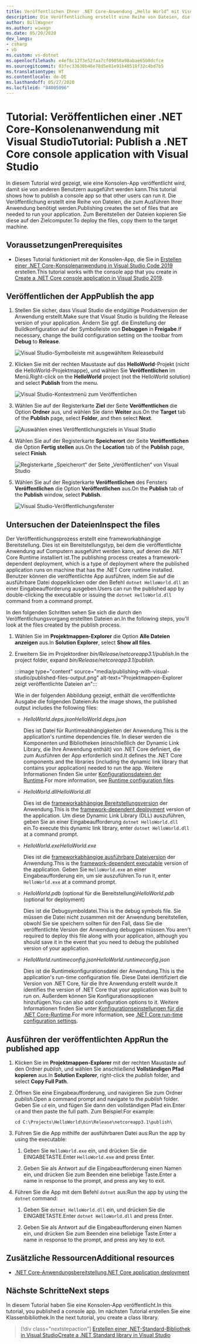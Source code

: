 ```yaml
---
title: Veröffentlichen Ihrer .NET Core-Anwendung „Hello World“ mit Visual Studio
description: Die Veröffentlichung erstellt eine Reihe von Dateien, die zum Ausführen Ihrer .NET Core-Anwendung benötigt werden.
author: BillWagner
ms.author: wiwagn
ms.date: 05/20/2020
dev_langs:
- csharp
- vb
ms.custom: vs-dotnet
ms.openlocfilehash: e4ef8c12f3e52faa7cf09058a98abae65b0dcfce
ms.sourcegitcommit: 03fec33630b46e78d5e81e91b40518f32c4bd7b5
ms.translationtype: HT
ms.contentlocale: de-DE
ms.lasthandoff: 05/27/2020
ms.locfileid: "84005096"
---
```

# <a name="tutorial-publish-a-net-core-console-application-with-visual-studio"></a><span data-ttu-id="a32e3-103">Tutorial: Veröffentlichen einer .NET Core-Konsolenanwendung mit Visual Studio</span><span class="sxs-lookup"><span data-stu-id="a32e3-103">Tutorial: Publish a .NET Core console application with Visual Studio</span></span>

<span data-ttu-id="a32e3-104">In diesem Tutorial wird gezeigt, wie eine Konsolen-App veröffentlicht wird, damit sie von anderen Benutzern ausgeführt werden kann.</span><span class="sxs-lookup"><span data-stu-id="a32e3-104">This tutorial shows how to publish a console app so that other users can run it.</span></span> <span data-ttu-id="a32e3-105">Die Veröffentlichung erstellt eine Reihe von Dateien, die zum Ausführen Ihrer Anwendung benötigt werden.</span><span class="sxs-lookup"><span data-stu-id="a32e3-105">Publishing creates the set of files that are needed to run your application.</span></span> <span data-ttu-id="a32e3-106">Zum Bereitstellen der Dateien kopieren Sie diese auf den Zielcomputer.</span><span class="sxs-lookup"><span data-stu-id="a32e3-106">To deploy the files, copy them to the target machine.</span></span>

## <a name="prerequisites"></a><span data-ttu-id="a32e3-107">Voraussetzungen</span><span class="sxs-lookup"><span data-stu-id="a32e3-107">Prerequisites</span></span>

- <span data-ttu-id="a32e3-108">Dieses Tutorial funktioniert mit der Konsolen-App, die Sie in [Erstellen einer .NET Core-Konsolenanwendung in Visual Studio Code 2019](with-visual-studio.md) erstellen.</span><span class="sxs-lookup"><span data-stu-id="a32e3-108">This tutorial works with the console app that you create in [Create a .NET Core console application in Visual Studio 2019](with-visual-studio.md).</span></span>

## <a name="publish-the-app"></a><span data-ttu-id="a32e3-109">Veröffentlichen der App</span><span class="sxs-lookup"><span data-stu-id="a32e3-109">Publish the app</span></span>

1. <span data-ttu-id="a32e3-110">Stellen Sie sicher, dass Visual Studio die endgültige Produktversion der Anwendung erstellt.</span><span class="sxs-lookup"><span data-stu-id="a32e3-110">Make sure that Visual Studio is building the Release version of your application.</span></span> <span data-ttu-id="a32e3-111">Ändern Sie ggf. die Einstellung der Buildkonfiguration auf der Symbolleiste von **Debuggen** in **Freigabe**.</span><span class="sxs-lookup"><span data-stu-id="a32e3-111">If necessary, change the build configuration setting on the toolbar from **Debug** to **Release**.</span></span>

   ![Visual Studio-Symbolleiste mit ausgewähltem Releasebuild](media/publishing-with-visual-studio/visual-studio-toolbar-release.png)

1. <span data-ttu-id="a32e3-113">Klicken Sie mit der rechten Maustaste auf das **HelloWorld**-Projekt (nicht die HelloWorld-Projektmappe), und wählen Sie **Veröffentlichen** im Menü.</span><span class="sxs-lookup"><span data-stu-id="a32e3-113">Right-click on the **HelloWorld** project (not the HelloWorld solution) and select **Publish** from the menu.</span></span>

   ![Visual Studio-Kontextmenü zum Veröffentlichen](media/publishing-with-visual-studio/publish-context-menu.png)

1. <span data-ttu-id="a32e3-115">Wählen Sie auf der Registerkarte **Ziel** der Seite **Veröffentlichen** die Option **Ordner** aus, und wählen Sie dann **Weiter** aus.</span><span class="sxs-lookup"><span data-stu-id="a32e3-115">On the **Target** tab of the **Publish** page, select **Folder**, and then select **Next**.</span></span>

   ![Auswählen eines Veröffentlichungsziels in Visual Studio](media/publishing-with-visual-studio/pick-publish-target.png)

1. <span data-ttu-id="a32e3-117">Wählen Sie auf der Registerkarte **Speicherort** der Seite **Veröffentlichen** die Option **Fertig stellen** aus.</span><span class="sxs-lookup"><span data-stu-id="a32e3-117">On the **Location** tab of the **Publish** page, select **Finish**.</span></span>

   ![Registerkarte „Speicherort“ der Seite „Veröffentlichen“ von Visual Studio](media/publishing-with-visual-studio/publish-page-loc-tab.png)

1. <span data-ttu-id="a32e3-119">Wählen Sie auf der Registerkarte **Veröffentlichen** des Fensters **Veröffentlichen** die Option **Veröffentlichen** aus.</span><span class="sxs-lookup"><span data-stu-id="a32e3-119">On the **Publish** tab of the **Publish** window, select **Publish**.</span></span>

   ![Visual Studio-Veröffentlichungsfenster](media/publishing-with-visual-studio/publish-page.png)

## <a name="inspect-the-files"></a><span data-ttu-id="a32e3-121">Untersuchen der Dateien</span><span class="sxs-lookup"><span data-stu-id="a32e3-121">Inspect the files</span></span>

<span data-ttu-id="a32e3-122">Der Veröffentlichungsprozess erstellt eine frameworkabhängige Bereitstellung. Dies ist ein Bereitstellungstyp, bei dem die veröffentlichte Anwendung auf Computern ausgeführt werden kann, auf denen die .NET Core Runtime installiert ist.</span><span class="sxs-lookup"><span data-stu-id="a32e3-122">The publishing process creates a framework-dependent deployment, which is a type of deployment where the published application runs on machine that has the .NET Core runtime installed.</span></span> <span data-ttu-id="a32e3-123">Benutzer können die veröffentlichte App ausführen, indem Sie auf die ausführbare Datei doppelklicken oder den Befehl `dotnet HelloWorld.dll` an einer Eingabeaufforderung ausgeben.</span><span class="sxs-lookup"><span data-stu-id="a32e3-123">Users can run the published app by double-clicking the executable or issuing the `dotnet HelloWorld.dll` command from a command prompt.</span></span>

<span data-ttu-id="a32e3-124">In den folgenden Schritten sehen Sie sich die durch den Veröffentlichungsvorgang erstellten Dateien an.</span><span class="sxs-lookup"><span data-stu-id="a32e3-124">In the following steps, you'll look at the files created by the publish process.</span></span>

1. <span data-ttu-id="a32e3-125">Wählen Sie im **Projektmappen-Explorer** die Option **Alle Dateien anzeigen** aus.</span><span class="sxs-lookup"><span data-stu-id="a32e3-125">In **Solution Explorer**, select **Show all files**.</span></span>

1. <span data-ttu-id="a32e3-126">Erweitern Sie im Projektordner *bin/Release/netcoreapp3.1/publish*.</span><span class="sxs-lookup"><span data-stu-id="a32e3-126">In the project folder, expand *bin/Release/netcoreapp3.1/publish*.</span></span>

   :::image type="content" source="media/publishing-with-visual-studio/published-files-output.png" alt-text="Projektmappen-Explorer zeigt veröffentlichte Dateien an":::

   <span data-ttu-id="a32e3-128">Wie in der folgenden Abbildung gezeigt, enthält die veröffentlichte Ausgabe die folgenden Dateien:</span><span class="sxs-lookup"><span data-stu-id="a32e3-128">As the image shows, the published output includes the following files:</span></span>

      * <span data-ttu-id="a32e3-129">*HelloWorld.deps.json*</span><span class="sxs-lookup"><span data-stu-id="a32e3-129">*HelloWorld.deps.json*</span></span>

         <span data-ttu-id="a32e3-130">Dies ist Datei für Runtimeabhängigkeiten der Anwendung.</span><span class="sxs-lookup"><span data-stu-id="a32e3-130">This is the application's runtime dependencies file.</span></span> <span data-ttu-id="a32e3-131">In dieser werden die Komponenten und Bibliotheken (einschließlich der Dynamic Link Library, die Ihre Anwendung enthält) von .NET Core definiert, die zum Ausführen der App erforderlich sind.</span><span class="sxs-lookup"><span data-stu-id="a32e3-131">It defines the .NET Core components and the libraries (including the dynamic link library that contains your application) needed to run the app.</span></span> <span data-ttu-id="a32e3-132">Weitere Informationen finden Sie unter [Konfigurationsdateien der Runtime](https://github.com/dotnet/cli/blob/85ca206d84633d658d7363894c4ea9d59e515c1a/Documentation/specs/runtime-configuration-file.md).</span><span class="sxs-lookup"><span data-stu-id="a32e3-132">For more information, see [Runtime configuration files](https://github.com/dotnet/cli/blob/85ca206d84633d658d7363894c4ea9d59e515c1a/Documentation/specs/runtime-configuration-file.md).</span></span>

      * <span data-ttu-id="a32e3-133">*HelloWorld.dll*</span><span class="sxs-lookup"><span data-stu-id="a32e3-133">*HelloWorld.dll*</span></span>

         <span data-ttu-id="a32e3-134">Dies ist die [frameworkabhängige Bereitstellungsversion](../deploying/deploy-with-cli.md#framework-dependent-deployment) der Anwendung.</span><span class="sxs-lookup"><span data-stu-id="a32e3-134">This is the [framework-dependent deployment](../deploying/deploy-with-cli.md#framework-dependent-deployment) version of the application.</span></span> <span data-ttu-id="a32e3-135">Um diese Dynamic Link Library (DLL) auszuführen, geben Sie an einer Eingabeaufforderung `dotnet HelloWorld.dll` ein.</span><span class="sxs-lookup"><span data-stu-id="a32e3-135">To execute this dynamic link library, enter `dotnet HelloWorld.dll` at a command prompt.</span></span>

      * <span data-ttu-id="a32e3-136">*HelloWorld.exe*</span><span class="sxs-lookup"><span data-stu-id="a32e3-136">*HelloWorld.exe*</span></span>

         <span data-ttu-id="a32e3-137">Dies ist die [frameworkabhängige ausführbare Dateiversion](../deploying/deploy-with-cli.md#framework-dependent-executable) der Anwendung.</span><span class="sxs-lookup"><span data-stu-id="a32e3-137">This is the [framework-dependent executable](../deploying/deploy-with-cli.md#framework-dependent-executable) version of the application.</span></span> <span data-ttu-id="a32e3-138">Geben Sie `HelloWorld.exe` an einer Eingabeaufforderung ein, um sie auszuführen.</span><span class="sxs-lookup"><span data-stu-id="a32e3-138">To run it, enter `HelloWorld.exe` at a command prompt.</span></span>

      * <span data-ttu-id="a32e3-139">*HelloWorld.pdb* (optional für die Bereitstellung)</span><span class="sxs-lookup"><span data-stu-id="a32e3-139">*HelloWorld.pdb* (optional for deployment)</span></span>

         <span data-ttu-id="a32e3-140">Dies ist die Debugsymboldatei.</span><span class="sxs-lookup"><span data-stu-id="a32e3-140">This is the debug symbols file.</span></span> <span data-ttu-id="a32e3-141">Sie müssen die Datei nicht zusammen mit der Anwendung bereitstellen, obwohl Sie sie speichern sollten für den Fall, dass Sie die veröffentlichte Version der Anwendung debuggen müssen.</span><span class="sxs-lookup"><span data-stu-id="a32e3-141">You aren't required to deploy this file along with your application, although you should save it in the event that you need to debug the published version of your application.</span></span>

      * <span data-ttu-id="a32e3-142">*HelloWorld.runtimeconfig.json*</span><span class="sxs-lookup"><span data-stu-id="a32e3-142">*HelloWorld.runtimeconfig.json*</span></span>

         <span data-ttu-id="a32e3-143">Dies ist die Runtimekonfigurationsdatei der Anwendung.</span><span class="sxs-lookup"><span data-stu-id="a32e3-143">This is the application's run-time configuration file.</span></span> <span data-ttu-id="a32e3-144">Diese Datei identifiziert die Version von .NET Core, für die Ihre Anwendung erstellt wurde.</span><span class="sxs-lookup"><span data-stu-id="a32e3-144">It identifies the version of .NET Core that your application was built to run on.</span></span> <span data-ttu-id="a32e3-145">Außerdem können Sie Konfigurationsoptionen hinzufügen.</span><span class="sxs-lookup"><span data-stu-id="a32e3-145">You can also add configuration options to it.</span></span> <span data-ttu-id="a32e3-146">Weitere Informationen finden Sie unter [Konfigurationseinstellungen für die .NET Core-Runtime](../run-time-config/index.md#runtimeconfigjson).</span><span class="sxs-lookup"><span data-stu-id="a32e3-146">For more information, see [.NET Core run-time configuration settings](../run-time-config/index.md#runtimeconfigjson).</span></span>

## <a name="run-the-published-app"></a><span data-ttu-id="a32e3-147">Ausführen der veröffentlichten App</span><span class="sxs-lookup"><span data-stu-id="a32e3-147">Run the published app</span></span>

1. <span data-ttu-id="a32e3-148">Klicken Sie im **Projektmappen-Explorer** mit der rechten Maustaste auf den Ordner *publish*, und wählen Sie anschließend **Vollständigen Pfad kopieren** aus.</span><span class="sxs-lookup"><span data-stu-id="a32e3-148">In **Solution Explorer**, right-click the *publish* folder, and select **Copy Full Path**.</span></span>

1. <span data-ttu-id="a32e3-149">Öffnen Sie eine Eingabeaufforderung, und navigieren Sie zum Ordner *publish*.</span><span class="sxs-lookup"><span data-stu-id="a32e3-149">Open a command prompt and navigate to the *publish* folder.</span></span> <span data-ttu-id="a32e3-150">Geben Sie `cd` ein, und fügen Sie dann den vollständigen Pfad ein.</span><span class="sxs-lookup"><span data-stu-id="a32e3-150">Enter `cd` and then paste the full path.</span></span> <span data-ttu-id="a32e3-151">Zum Beispiel:</span><span class="sxs-lookup"><span data-stu-id="a32e3-151">For example:</span></span>

   ```
   cd C:\Projects\HelloWorld\bin\Release\netcoreapp3.1\publish\
   ```

1. <span data-ttu-id="a32e3-152">Führen Sie die App mithilfe der ausführbaren Datei aus:</span><span class="sxs-lookup"><span data-stu-id="a32e3-152">Run the app by using the executable:</span></span>

   1. <span data-ttu-id="a32e3-153">Geben Sie `HelloWorld.exe` ein, und drücken Sie die EINGABETASTE.</span><span class="sxs-lookup"><span data-stu-id="a32e3-153">Enter `HelloWorld.exe` and press Enter.</span></span>

   1. <span data-ttu-id="a32e3-154">Geben Sie als Antwort auf die Eingabeaufforderung einen Namen ein, und drücken Sie zum Beenden eine beliebige Taste.</span><span class="sxs-lookup"><span data-stu-id="a32e3-154">Enter a name in response to the prompt, and press any key to exit.</span></span>

1. <span data-ttu-id="a32e3-155">Führen Sie die App mit dem Befehl `dotnet` aus:</span><span class="sxs-lookup"><span data-stu-id="a32e3-155">Run the app by using the `dotnet` command:</span></span>

   1. <span data-ttu-id="a32e3-156">Geben Sie `dotnet HelloWorld.dll` ein, und drücken Sie die EINGABETASTE.</span><span class="sxs-lookup"><span data-stu-id="a32e3-156">Enter `dotnet HelloWorld.dll` and press Enter.</span></span>

   1. <span data-ttu-id="a32e3-157">Geben Sie als Antwort auf die Eingabeaufforderung einen Namen ein, und drücken Sie zum Beenden eine beliebige Taste.</span><span class="sxs-lookup"><span data-stu-id="a32e3-157">Enter a name in response to the prompt, and press any key to exit.</span></span>

## <a name="additional-resources"></a><span data-ttu-id="a32e3-158">Zusätzliche Ressourcen</span><span class="sxs-lookup"><span data-stu-id="a32e3-158">Additional resources</span></span>

- [<span data-ttu-id="a32e3-159">.NET Core-Anwendungsbereitstellung</span><span class="sxs-lookup"><span data-stu-id="a32e3-159">.NET Core application deployment</span></span>](../deploying/index.md)

## <a name="next-steps"></a><span data-ttu-id="a32e3-160">Nächste Schritte</span><span class="sxs-lookup"><span data-stu-id="a32e3-160">Next steps</span></span>

<span data-ttu-id="a32e3-161">In diesem Tutorial haben Sie eine Konsolen-App veröffentlicht.</span><span class="sxs-lookup"><span data-stu-id="a32e3-161">In this tutorial, you published a console app.</span></span> <span data-ttu-id="a32e3-162">Im nächsten Tutorial erstellen Sie eine Klassenbibliothek.</span><span class="sxs-lookup"><span data-stu-id="a32e3-162">In the next tutorial, you create a class library.</span></span>

> [!div class="nextstepaction"]
> [<span data-ttu-id="a32e3-163">Erstellen einer .NET-Standard-Bibliothek in Visual Studio</span><span class="sxs-lookup"><span data-stu-id="a32e3-163">Create a .NET Standard library in Visual Studio</span></span>](library-with-visual-studio.md)
